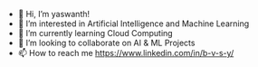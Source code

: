 - 👋 Hi, I’m yaswanth!
- 👀 I’m interested in Artificial Intelligence and Machine Learning
- 🌱 I’m currently learning Cloud Computing
- 💞️ I’m looking to collaborate on AI & ML Projects
- 📫 How to reach me https://www.linkedin.com/in/b-v-s-y/

<!---
s-one-th/s-one-th is a ✨ special ✨ repository because its `README.md` (this file) appears on your GitHub profile.
You can click the Preview link to take a look at your changes.
--->
